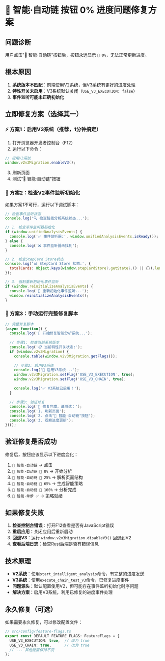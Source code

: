 # 🧠 智能·自动链 按钮 0% 进度问题修复方案

## 问题诊断
用户点击"🧠 智能·自动链"按钮后，按钮永远显示 `🔄 0%`，无法正常更新进度。

## 根本原因
1. **系统版本不匹配**：前端使用V2系统，但V3系统有更好的进度处理
2. **特性开关未启用**：V3系统默认关闭（`USE_V3_EXECUTION: false`）
3. **事件监听可能未正确初始化**

## 立即修复方案（选择其一）

### ⚡ 方案1：启用V3系统（推荐，1分钟搞定）

1. 打开浏览器开发者控制台（F12）
2. 运行以下命令：
```javascript
// 启用V3系统
window.v2v3Migration.enableV3();
```
3. 刷新页面
4. 测试"🧠 智能·自动链"按钮

### 🔧 方案2：检查V2事件监听初始化

如果方案1不可行，运行以下调试脚本：

```javascript
// 检查事件监听状态
console.log('🔍 检查智能分析系统状态...');

// 1. 检查事件监听器初始化
if (window.unifiedAnalysisEvents) {
  console.log('✅ 事件监听器:', window.unifiedAnalysisEvents.isReady());
} else {
  console.log('❌ 事件监听器未找到');
}

// 2. 检查StepCard Store状态
console.log('📊 StepCard Store 状态:', {
  totalCards: Object.keys(window.stepCardStore?.getState?.() || {}).length
});

// 3. 强制重新初始化事件监听
if (window.reinitializeAnalysisEvents) {
  console.log('🔄 重新初始化事件监听...');
  window.reinitializeAnalysisEvents();
}
```

### 🚀 方案3：手动运行完整修复脚本

```javascript
// 完整修复脚本
(async function() {
  console.log('🚀 开始修复智能分析系统...');
  
  // 步骤1: 检查当前系统版本
  console.log('📋 当前特性开关状态:');
  if (window.v2v3Migration) {
    console.table(window.v2v3Migration.getFlags());
    
    // 步骤2: 启用V3系统
    console.log('🔧 启用V3系统...');
    window.v2v3Migration.setFlag('USE_V3_EXECUTION', true);
    window.v2v3Migration.setFlag('USE_V3_CHAIN', true);
    
    console.log('✅ V3系统已启用！');
  }
  
  // 步骤3: 验证修复
  console.log('🧪 修复完成，请测试：');
  console.log('1. 刷新页面');
  console.log('2. 点击"🧠 智能·自动链"按钮');  
  console.log('3. 观察进度更新');
})();
```

## 验证修复是否成功

修复后，按钮应该显示以下进度变化：
1. `🧠 智能·自动链` → 点击
2. `🧠 智能·自动链 🔄 0%` → 开始分析
3. `🧠 智能·自动链 🔄 25%` → 解析页面结构  
4. `🧠 智能·自动链 🔄 65%` → 生成智能策略
5. `🧠 智能·自动链 🔄 100%` → 分析完成
6. `🧠 智能·单步 ✅` → 策略就绪

## 如果修复失败

1. **检查控制台错误**：打开F12查看是否有JavaScript错误
2. **重启应用**：关闭应用后重新启动
3. **回退V3**：运行 `window.v2v3Migration.disableV3()` 回退到V2
4. **查看后端日志**：检查Rust后端是否有错误信息

## 技术原理

- **V2系统**：使用`start_intelligent_analysis`命令，有完整的进度发送
- **V3系统**：使用`execute_chain_test_v3`命令，已修复进度事件
- **问题源头**：默认配置使用V2，但可能存在事件监听初始化时序问题
- **解决方案**：启用V3系统，利用已修复的进度事件处理

## 永久修复（可选）

如果需要永久修复，可以修改配置文件：
```typescript
// src/config/feature-flags.ts
export const DEFAULT_FEATURE_FLAGS: FeatureFlags = {
  USE_V3_EXECUTION: true,  // 改为 true
  USE_V3_CHAIN: true,      // 改为 true
  // ... 其他配置保持不变
};
```